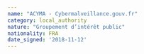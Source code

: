 ```yaml
---
name: "ACYMA - Cybermalveillance.gouv.fr"
category: local_authority
nature: "Groupement d’intérêt public"
nationality: FRA
date_signed: '2018-11-12'
---
```

    